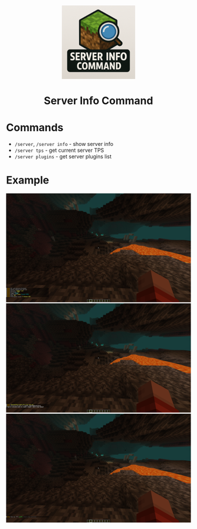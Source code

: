 <!-- ![](./src/main/resources/assets/icon.png) -->
<div align="center">
  <img src="./src/main/resources/assets/icon.png" width="200">
</div>
<h1 align="center">Server Info Command</h1>

# Commands
- `/server`, `/server info` - show server info
- `/server tps` - get current server TPS
- `/server plugins` - get server plugins list

# Example
![](./src/main/resources/assets/exampleinfo.png)
![](./src/main/resources/assets/exampleplugins.png)
![](./src/main/resources/assets/exampletps.png)
